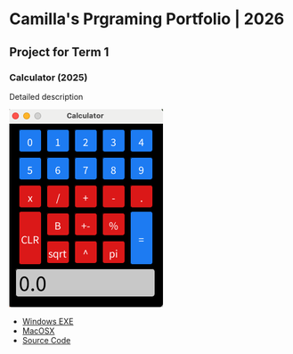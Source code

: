 # Camilla's Prgraming Portfolio | 2026

## Project for Term 1

### Calculator (2025)

Detailed description

![Running Calculator](https://github.com/9660550-oss/portfolio/blob/main/images/calculator.png?raw=true)

* [Windows EXE](https://github.com/9660550-oss/portfolio/blob/main/src/Calculator/windows-amd64.zip)
* [MacOSX](https://github.com/9660550-oss/portfolio/blob/main/src/Calculator/macos-x86_64.zip)
* [Source Code]()
